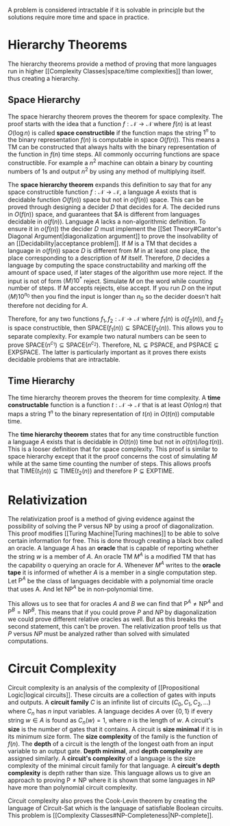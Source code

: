 A problem is considered intractable if it is solvable in principle but the solutions require more time and space in practice.

# Hierarchy Theorems
The hierarchy theorems provide a method of proving that more languages run in higher [[Complexity Classes|space/time complexities]]  than lower, thus creating a hierarchy. 

## Space Hierarchy
The space hierarchy theorem proves the theorem for space complexity. The proof starts with the idea that a function $f:\mathcal{N}\to\mathcal{N}$ where $f(n)$ is at least $O(\log n)$ is called **space constructible** if the function maps the string $1^n$ to the binary representation $f(n)$ is computable in space $O(f(n))$. This means a TM can be constructed that always halts with the binary representation of the function in $f(n)$ time steps. All commonly occurring functions are space constructible. For example a $n^2$ machine can obtain a binary by counting numbers of 1s and output $n^2$ by using any method of multiplying itself. 

The **space hierarchy theorem** expands this definition to say that for any space constructible function $f:\mathcal{N}\to\mathcal{N}$, a language $A$ exists that is decidable function $O(f(n))$ space but not in $o(f(n))$ space. This can be proved through designing a decider $D$ that decides for $A$. The decided runs in $O(f(n))$ space, and guarantees that $A is different from languages decidable in $o(f(n))$. Language $A$ lacks a non-algorithmic definition. To ensure it in $o(f(n))$ the decider $D$ must implement the [[Set Theory#Cantor's Diagonal Argument|diagonalization argument]] to prove the insolvability of an [[Decidability|acceptance problem]]. If $M$ is a TM that decides a language in $o(f(n))$ space $D$ is different from $M$ in at least one place, the place corresponding to a description of $M$ itself. Therefore, $D$ decides a language by computing the space constructability and marking off the amount of space used, if later stages of the algorithm use more reject. If the input is not of form $\langle M\rangle10^*$ reject. Simulate $M$ on the word while counting number of steps. If $M$ accepts rejects, else accept. If you run $D$ on the input $\langle M\rangle10^{n_0}$ then you find the input is longer than $n_0$ so the decider doesn't halt therefore not deciding for $A$.

Therefore, for any two functions $f_1, f_2:\mathcal{N}\to\mathcal{N}$ where $f_1(n)$ is $o(f_2(n))$, and $f_2$ is space constructible, then $\text{SPACE}(f_1(n))\subsetneq\text{SPACE}(f_2(n))$. This allows you to separate complexity. For example two natural numbers can be seen to prove $\text{SPACE}(n^{c_1})\subseteq\text{SPACE}(n^{c_2})$. Therefore, $\text{NL}\subsetneq\text{PSPACE}$, and $\text{PSPACE}\subsetneq\text{EXPSPACE}$. The latter is particularly important as it proves there exists decidable problems that are intractable. 

## Time Hierarchy
The time hierarchy theorem proves the theorem for time complexity. A **time constructable** function is a function $t:\mathcal{N}\to\mathcal{N}$ that is at least $O(n\log n)$ that maps a string $1^n$ to the binary representation of $t(n)$ in $O(t(n))$ computable time. 

The **time hierarchy theorem** states that for any time constructible function a language $A$ exists that is decidable in $O(t(n))$ time but not in $o(t(n)/\log t(n))$. This is a looser definition that for space complexity. This proof is similar to space hierarchy except that it the proof concerns the cost of simulating $M$ while at the same time counting the number of steps. This allows proofs that $\text{TIME}(t_1(n))\subsetneq\text{TIME}(t_2(n))$ and therefore $\text{P}\subsetneq\text{EXPTIME}$.

# Relativization
The relativization proof is a method of giving evidence against the possibility of solving the P versus NP by using a proof of diagonalization. This proof modifies [[Turing Machine|Turing machines]] to be able to solve certain information for free. This is done through creating a black box called an oracle. A language $A$ has an **oracle** that is capable of reporting whether the string $w$ is a member of $A$. An oracle TM $M^A$ is a modified TM that has the capability o querying an oracle for $A$. Whenever $M^A$ writes to the **oracle tape** it is informed of whether $A$ is a member in a single computation step. Let $\text{P}^A$ be the class of languages decidable with a polynomial time oracle that uses A. And let $\text{NP}^A$ be in non-polynomial time.

This allows us to see that for oracles $A$ and $B$ we can find that $\text{P}^A\neq\text{NP}^A$ and $\text{P}^B=\text{NP}^B$. This means that if you could prove $P$ and $NP$ by diagonalization we could prove different relative oracles as well. But as this breaks the second statement, this can't be proven. The relativization proof tells us that $P$ versus $NP$ must be analyzed rather than solved with simulated computations.

# Circuit Complexity
Circuit complexity is an analysis of the complexity of [[Propositional Logic|logical circuits]]. These circuits are a collection of gates with inputs and outputs. A **circuit family** $C$ is an infinite list of circuits $(C_0,C_1,C_2,\dots)$ where $C_n$ has $n$ input variables. A language decides $A$ over $\{0,1\}$ if every string $w\in A$ is found as $C_n(w)=1$, where $n$ is the length of $w$. A circuit's **size** is the number of gates that it contains. A circuit is **size minimal** if it is in its minimum size form. The **size complexity** of the family is the function of $f(n)$. The **depth** of a circuit is the length of the longest oath from an input variable to an output gate. **Depth minimal**, and **depth complexity** are assigned similarly. A **circuit's complexity** of a language is the size complexity of the minimal circuit family for that language. A **circuit's depth complexity** is depth rather than size. This language allows us to give an approach to proving $\text{P}\neq\text{NP}$ where it is shown that some languages in NP have more than polynomial circuit complexity.

Circuit complexity also proves the Cook-Levin theorem by creating the language of Circuit-Sat which is the language of satisfiable Boolean circuits. This problem is [[Complexity Classes#NP-Completeness|NP-complete]].
